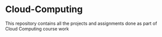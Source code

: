 # Cloud-Computing
This repository contains all the projects and assignments done as part of Cloud Computing course work
